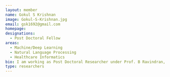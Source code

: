 ```yaml
---
layout: member
name: Gokul S Krishnan
image: Gokul-S-Krishnan.jpg
email: gsk1692@gmail.com
homepage: 
designations: 
  - Post Doctoral Fellow
areas:
  - Machine/Deep Learning
  - Natural Language Processing
  - Healthcare Informatics
bio: I am working as Post Doctoral Researcher under Prof. B Ravindran, in the areas of Machine/Deep Learning and Natural Language Processing. I attained my Ph.D. in IT, specializing in Healthcare Informatics from National Institute of Technology Karnataka, Surathkal. I earned my M.Tech degree from VIT University, Vellore and B.Tech from College of Engineering, Chengannur, CUSAT, Kerala. In my free time, I love to sing, read fiction and travel.
type: researchers
---
```

